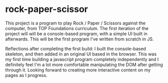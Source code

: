 # rock-paper-scissor

This project is a program to play Rock / Paper / Scissors against the computer, from TOP Foundations curriculum. The first iteration of the project will will be a console-based program, with a simple UI built in afterwards. This will be the first program I've written from scratch in JS. 

Reflections after completing the first build: 
I built the console-based skeleton, and then added in an original UI based in the browser. This was my first time building a javascript program completely independently and I definitely feel I'm a lot more comfortable manipulating the DOM after getting through it. Looking forward to creating more interactive content on my pages as I progress. 


